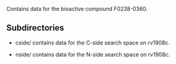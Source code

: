 Contains data for the bioactive compound F0238-0360.

## Subdirectories

- cside/ contains data for the C-side search space on rv1908c.

- nside/ contains data for the N-side search space on rv1908c.

